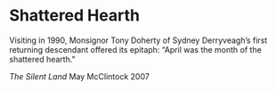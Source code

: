 # Shattered Hearth
Visiting in 1990, Monsignor Tony Doherty of Sydney Derryveagh’s first returning descendant offered its epitaph: “April was the month of the shattered hearth."

_The Silent Land_
May McClintock
2007
